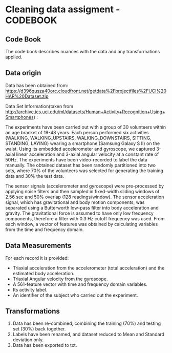 # Cleaning data assigment - CODEBOOK

## Code Book

The code book describes nuances with the data and any transformations applied.

## Data origin

Data has been obtained from:
https://d396qusza40orc.cloudfront.net/getdata%2Fprojectfiles%2FUCI%20HAR%20Dataset.zip


Data Set Information(taken from http://archive.ics.uci.edu/ml/datasets/Human+Activity+Recognition+Using+Smartphones) :

The experiments have been carried out with a group of 30 volunteers within an age bracket of 19-48 years. Each person performed six activities (WALKING, WALKING_UPSTAIRS, WALKING_DOWNSTAIRS, SITTING, STANDING, LAYING) wearing a smartphone (Samsung Galaxy S II) on the waist. Using its embedded accelerometer and gyroscope, we captured 3-axial linear acceleration and 3-axial angular velocity at a constant rate of 50Hz. The experiments have been video-recorded to label the data manually. The obtained dataset has been randomly partitioned into two sets, where 70% of the volunteers was selected for generating the training data and 30% the test data.

The sensor signals (accelerometer and gyroscope) were pre-processed by applying noise filters and then sampled in fixed-width sliding windows of 2.56 sec and 50% overlap (128 readings/window). The sensor acceleration signal, which has gravitational and body motion components, was separated using a Butterworth low-pass filter into body acceleration and gravity. The gravitational force is assumed to have only low frequency components, therefore a filter with 0.3 Hz cutoff frequency was used. From each window, a vector of features was obtained by calculating variables from the time and frequency domain.

## Data Measurements

For each record it is provided:
- Triaxial acceleration from the accelerometer (total acceleration) and the estimated body acceleration.
- Triaxial Angular velocity from the gyroscope.
- A 561-feature vector with time and frequency domain variables.
- Its activity label.
- An identifier of the subject who carried out the experiment.

## Transformations
1. Data has been re-combined, combining the training (70%) and testing set (30%) back together.
2. Labels have been renamed, and dataset reduced to Mean and Standard deviation only.
3. Data has been exported to txt.
